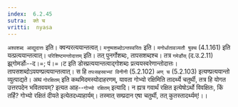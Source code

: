 ```yaml
---
index:  6.2.45
sutra:  क्ते च
vritti:  nyasa
---
```


`अश्वशब्द आद्युदात्तः` इति। क्वन्परत्ययान्तत्वत्। `मनुष्यशब्दोऽन्तस्वरितः` इति। `मनोर्धातावञ्यतौ षुक्च` (4.1.161) इति यत्प्रत्ययान्तत्वात्। `परिशिष्टमन्तोदात्तम्` इति। तत् पुनर्गोशब्दः, तापसशब्दश्च। तत्र `गमेर्डोस्` (द.उ.2.11) झ्र्गोमर्डोः--द।=; पं।=।ट इति डोस्प्रत्ययान्तत्वाद्गोशब्दः प्रत्ययस्वरेणान्तोदात्तः। तापसशब्दोऽपयण्प्रत्ययान्तत्वात्। स हि `तपःसहस्राभ्यां विनीनी` (5.2.102) `अण् च` (5.2.103) इत्यण्प्रत्ययान्तो व्युत्पाद्यते। अथ `गोरक्षितम्` इति कथमिदमस्योदाहरणम्, यावता गोभ्यो रक्षिमिति तादर्थ्ये चतुर्थी, तत्र हि योगत उत्तरपदेन भवितवयम्? इत्यत आह--`गोभ्यो रक्षितम्` इत्यादि। न ह्यत्र गवार्थं रक्षित इत्येषोऽर्थो विवक्षितः, किं तर्हि? गोभ्यो रक्षितं दीयते इत्येतदध्याहार्यम्। तस्मात् सम्प्रदान एषा चतुर्थी, तत् कुतस्तादर्थ्यम्!।।

